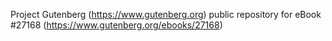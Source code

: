 Project Gutenberg (https://www.gutenberg.org) public repository for eBook #27168 (https://www.gutenberg.org/ebooks/27168)
